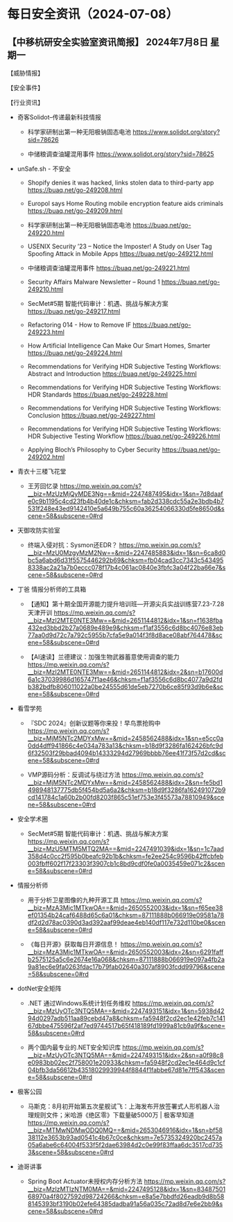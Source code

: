 # 每日安全资讯（2024-07-08）

【中移杭研安全实验室资讯简报】
2024年7月8日 星期一
---------------------------
【威胁情报】

【安全事件】

【行业资讯】

- 奇客Solidot–传递最新科技情报
  - 科学家研制出第一种无阳极钠固态电池
https://www.solidot.org/story?sid=78626

  - 中储粮调查油罐混用事件
https://www.solidot.org/story?sid=78625

- unSafe.sh - 不安全
  - Shopify denies it was hacked, links stolen data to third-party app
https://buaq.net/go-249208.html

  - Europol says Home Routing mobile encryption feature aids criminals
https://buaq.net/go-249209.html

  - 科学家研制出第一种无阳极钠固态电池
https://buaq.net/go-249220.html

  - USENIX Security ’23 – Notice the Imposter! A Study on User Tag Spoofing Attack in Mobile Apps
https://buaq.net/go-249212.html

  - 中储粮调查油罐混用事件
https://buaq.net/go-249221.html

  - Security Affairs Malware Newsletter – Round 1
https://buaq.net/go-249210.html

  - SecMet#5期  智能代码审计：机遇、挑战与解决方案
https://buaq.net/go-249217.html

  - Refactoring 014 - How to Remove IF
https://buaq.net/go-249223.html

  - How Artificial Intelligence Can Make Our Smart Homes, Smarter
https://buaq.net/go-249224.html

  - Recommendations for Verifying HDR Subjective Testing Workflows: Abstract and Introduction
https://buaq.net/go-249225.html

  - Recommendations for Verifying HDR Subjective Testing Workflows: HDR Standards
https://buaq.net/go-249228.html

  - Recommendations for Verifying HDR Subjective Testing Workflows: Conclusion
https://buaq.net/go-249227.html

  - Recommendations for Verifying HDR Subjective Testing Workflows: HDR Subjective Testing Workflow
https://buaq.net/go-249226.html

  - Applying Bloch’s Philosophy to Cyber Security
https://buaq.net/go-249202.html

- 青衣十三楼飞花堂
  - 王芳回忆录
https://mp.weixin.qq.com/s?__biz=MzUzMjQyMDE3Ng==&mid=2247487495&idx=1&sn=7d8daafe0c9b1195c4cd23fb4b40de1c&chksm=fab2d338cdc55a2e3bdb4b7531f248e43ed9142410e5a649b755c60a36254066330d5fe8650d&scene=58&subscene=0#rd

- 天御攻防实验室
  - 终端入侵对抗：Sysmon还EDR？
https://mp.weixin.qq.com/s?__biz=MzU0MzgyMzM2Nw==&mid=2247485883&idx=1&sn=6ca8d0bc5a6abd6d31f5575446292b69&chksm=fb04cad3cc7343c5434958338ac2a21a7b0eccc078f17b4c061ac0840e3fbfc3a04f22ba66e7&scene=58&subscene=0#rd

- 丁爸 情报分析师的工具箱
  - 【通知】第十期全国开源能力提升培训班—开源尖兵实战训练营7.23-7.28天津开训
https://mp.weixin.qq.com/s?__biz=MzI2MTE0NTE3Mw==&mid=2651144812&idx=1&sn=f1638fba432ed3bbd2b27a0689e489e9&chksm=f1af3556c6d8bc4076e83eb77aa0d9d72c7a792c5955b7cfa5e9a014f3f8d8ace08abf764478&scene=58&subscene=0#rd

  - 【AI速读】兰德建议：加强生物武器蓄意使用调查的能力
https://mp.weixin.qq.com/s?__biz=MzI2MTE0NTE3Mw==&mid=2651144812&idx=2&sn=b17600d6a1c37039986d165747f1ae46&chksm=f1af3556c6d8bc4077a9d2fdb382bdfb806011022a0be24555d61de5eb7270b6ce85f93d9b6e&scene=58&subscene=0#rd

- 看雪学苑
  - 『SDC 2024』创新议题等你来投！早鸟票抢购中
https://mp.weixin.qq.com/s?__biz=MjM5NTc2MDYxMw==&mid=2458562488&idx=1&sn=e5cc0a0dd4dff941866c4e034a783a13&chksm=b18d9f3286fa162426bfc9d6f32503f29bbad4094b14333294d27969bbbb76ee41f73f57d2cd&scene=58&subscene=0#rd

  - VMP源码分析：反调试与绕过方法
https://mp.weixin.qq.com/s?__biz=MjM5NTc2MDYxMw==&mid=2458562488&idx=2&sn=fe5bd1498948137775db5f454bd5a6a2&chksm=b18d9f3286fa162491072b9cd141784c1a60b2b00fd8203f865c51ef753e3f45573a78810949&scene=58&subscene=0#rd

- 安全学术圈
  - SecMet#5期  智能代码审计：机遇、挑战与解决方案
https://mp.weixin.qq.com/s?__biz=MzU5MTM5MTQ2MA==&mid=2247491039&idx=1&sn=1c7aad358d4c0cc2f595b0beafc92b1b&chksm=fe2ee254c9596b42ffcbfeb003fbff602f17f23303f3907cb1c8bd9cdf0fe0a0035459e071c2&scene=58&subscene=0#rd

- 情报分析师
  - 用于分析卫星图像的九种开源工具
https://mp.weixin.qq.com/s?__biz=MzA3Mjc1MTkwOA==&mid=2650552003&idx=1&sn=f65ee38ef01354b24caf6488d65c6a01&chksm=87111888b066919e09581a78df2d2d78ac0390d3ad392aaf99deae4eb140df117e732d110be0&scene=58&subscene=0#rd

  - 《每日开源》获取每日开源信息！
https://mp.weixin.qq.com/s?__biz=MzA3Mjc1MTkwOA==&mid=2650552003&idx=2&sn=6291faffb2575125a5c6e2674e16a068&chksm=87111888b066919e097a4fb2a9a81ec6e9fa0263fdac17b79fab02640a307af8903fcdd99796&scene=58&subscene=0#rd

- dotNet安全矩阵
  - .NET 通过Windows系统计划任务维权
https://mp.weixin.qq.com/s?__biz=MzUyOTc3NTQ5MA==&mid=2247493151&idx=1&sn=5938d4294d0297adb511aa89cebd47a8&chksm=fa5948f2cd2ec1e42feb7c14167dbbe475596f2af7ed9744517b65f418189fd1999a81cb9a9f&scene=58&subscene=0#rd

  - 两个国内最专业的.NET安全知识库
https://mp.weixin.qq.com/s?__biz=MzUyOTc3NTQ5MA==&mid=2247493151&idx=2&sn=a0f98c8e0983bb02ec2f758001e20933&chksm=fa5948f2cd2ec1e464d9c1cf04bfb3da56612b43518029939944f8844f1fabbe67d81e7ff543&scene=58&subscene=0#rd

- 极客公园
  - 马斯克：8月初开始第五次星舰试飞：上海发布开放签署式人形机器人治理规则文件；米哈游《绝区零》下载量破5000万 | 极客早知道
https://mp.weixin.qq.com/s?__biz=MTMwNDMwODQ0MQ==&mid=2653046916&idx=1&sn=bf5838112e3653b93ad0541c4b67c0ce&chksm=7e5735324920bc2457a05a6abe6c64004f533f5f2dae63984d2c0e99f83ffaa6dc3517cd7353&scene=58&subscene=0#rd

- 迪哥讲事
  - Spring Boot Actuator未授权内存分析方法
https://mp.weixin.qq.com/s?__biz=MzIzMTIzNTM0MA==&mid=2247495128&idx=1&sn=8348750168970a4f8027592d98724266&chksm=e8a5e7bbdfd26eadb9d8b588145393bf3190b02efe64385dadba91a56a035c72ad8d7e6e2bb9&scene=58&subscene=0#rd

